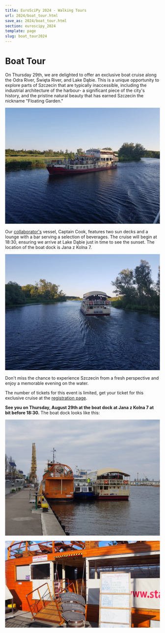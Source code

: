 ```yaml
---
title: EuroSciPy 2024 - Walking Tours
url: 2024/boat_tour.html
save_as: 2024/boat_tour.html
section: euroscipy_2024
template: page
slug: boat_tour2024
---
```

# Boat Tour

On Thursday 29th, we are delighted to offer an exclusive boat
cruise along the Odra River, Święta River, and Lake Dąbie. This is a unique
opportunity to explore parts of Szczecin that are typically inaccessible,
including the industrial architecture of the harbour- a significant piece of the
city's history, and the pristine natural beauty that has earned Szczecin the
nickname "Floating Garden."

![boat2](../../static/2024/boat2.png)

Our [collaborator's](https://statek.pl/en) vessel, Captain Cook,
features two sun decks and a lounge with a bar serving a selection of beverages.
The cruise will begin at 18:30, ensuring we arrive at
Lake Dąbie just in time to see the sunset.
The location of the boat dock is Jana z Kolna 7.

![boat1](../../static/2024/boat1.png)

Don't miss the chance to experience Szczecin from a fresh perspective and enjoy
a memorable evening on the water.

The number of tickets for this event is limited, get your ticket for this
exclusive cruise at the [registration
page](https://euroscipy.org/2024/tickets.html).

**See you on Thursday, August 29th at the boat dock at Jana z Kolna 7 at bit before 18:30.**
The boat dock looks like this:

![boat_dock1](../../static/2024/boat_dock1.png)

![boat_dock2](../../static/2024/boat_dock2.png)
